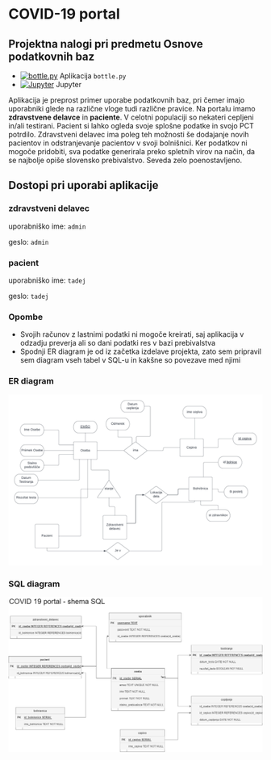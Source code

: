 # COVID-19 portal
## Projektna nalogi pri predmetu Osnove podatkovnih baz

* [![bottle.py](https://mybinder.org/badge_logo.svg)](https://mybinder.org/v2/gh/BlackPhoenixSlo/projektna-naloga-Covid-19/main?urlpath=proxy/8080/) Aplikacija `bottle.py`
* [![Jupyter](https://mybinder.org/badge_logo.svg)](https://mybinder.org/v2/gh/BlackPhoenixSlo/projektna-naloga-Covid-19/main) Jupyter

Aplikacija je preprost primer uporabe podatkovnih baz, pri čemer imajo uporabniki glede na različne vloge tudi različne pravice. Na portalu imamo **zdravstvene delavce** in **paciente**. V celotni populaciji so nekateri cepljeni in/ali testirani.
Pacient si lahko ogleda svoje splošne podatke in svojo PCT potrdilo. Zdravstveni delavec ima poleg teh možnosti še dodajanje novih pacientov in odstranjevanje pacientov v svoji bolnišnici.
Ker podatkov ni mogoče pridobiti, sva podatke generirala preko spletnih virov na način, da se najbolje opiše slovensko prebivalstvo. Seveda zelo poenostavljeno.

## Dostopi pri uporabi aplikacije

### zdravstveni delavec
uporabniško ime: `admin`

geslo: `admin`

### pacient
uporabniško ime: `tadej`

geslo: `tadej`


### Opombe
 - Svojih računov z lastnimi podatki ni mogoče kreirati, saj aplikacija v odzadju preverja ali so dani podatki res v bazi prebivalstva
 - Spodnji ER diagram je od iz začetka izdelave projekta, zato sem pripravil sem diagram vseh tabel v SQL-u in kakšne so povezave med njimi

### ER diagram
![ER DIAGRAM](ER_diagram.png)


### SQL diagram
![SQL DIAGRAM](SQL_diagram.png)


